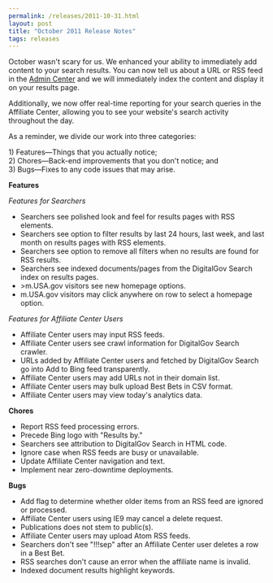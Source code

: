 ```yaml
---
permalink: /releases/2011-10-31.html
layout: post
title: "October 2011 Release Notes"
tags: releases 
---
```

<p><span></span>October wasn't scary for us. We enhanced your ability to immediately add content to your search results. You can now tell us about a URL or RSS feed in the <a href="http://search.usa.gov/sites">Admin Center</a> and we will immediately index the content and display it on your results page.</p>
<p>Additionally, we now offer real-time reporting for your search queries in the Affiliate Center, allowing you to see your website's search activity throughout the day.</p>
<p><span>As a reminder, we divide our work into three categories:</span><span> </span></p>
<p>1) Features—Things that you actually notice;<br/>2) Chores—Back-end improvements that you don't notice; and<span><br/>3) Bugs—Fixes to any code issues that may arise.</span></p>
<p><strong>Features</strong></p>
<p><em>Features for Searchers</em></p>
<ul><li>Searchers see polished look and feel for results pages with RSS elements.</li>
<li>Searchers see option to filter results by last 24 hours, last week, and last month on results pages with RSS elements.</li>
<li>Searchers see option to remove all filters when no results are found for RSS results. </li>
<li>Searchers see indexed documents/pages from the DigitalGov Search index on results pages.</li>
<li>>m.USA.gov visitors see new homepage options.</li>
<li>m.USA.gov visitors may click anywhere on row to select a homepage option.</li>
</ul><p><em>Features for Affiliate Center Users<br/></em></p>
<ul><li>Affiliate Center users may input RSS feeds.</li>
<li>Affiliate Center users see crawl information for DigitalGov Search crawler.</li>
<li>URLs added by Affiliate Center users and fetched by DigitalGov Search go into Add to Bing feed transparently.</li>
<li>Affiliate Center users may add URLs not in their domain list.</li>
<li>Affiliate Center users may bulk upload Best Bets in CSV format.</li>
<li>Affiliate Center users may view today's analytics data.</li>
</ul><p><strong>Chores</strong></p>
<ul><li>Report RSS feed processing errors.</li>
<li>Precede Bing logo with "Results by." </li>
<li>Searchers see attribution to DigitalGov Search in HTML code.</li>
<li>Ignore case when RSS feeds are busy or unavailable.</li>
<li>Update Affiliate Center navigation and text.</li>
<li>Implement near zero-downtime deployments.</li>
</ul><p><strong>Bugs</strong></p>
<ul><li>Add flag to determine whether older items from an RSS feed are ignored or processed.</li>
<li>Affiliate Center users using IE9 may cancel a delete request.</li>
<li>Publications does not stem to public(s).</li>
<li>Affiliate Center users may upload Atom RSS feeds.</li>
<li>Searchers don't see "!!!sep" after an Affiliate Center user deletes a row in a Best Bet.</li>
<li>RSS searches don't cause an error when the affiliate name is invalid.</li>
<li>Indexed document results highlight keywords.</li>
</ul>
